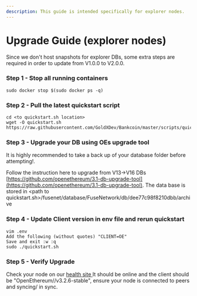 ```yaml
---
description: This guide is intended specifically for explorer nodes.
---
```


# Upgrade Guide (explorer nodes)

Since we don't host snapshots for explorer DBs, some extra steps are required in order to update from V1.0.0 to V2.0.0.

### Step 1 - Stop all running containers

```
sudo docker stop $(sudo docker ps -q)
```

### Step 2 - Pull the latest quickstart script

```
cd <to quickstart.sh location>
wget -O quickstart.sh https://raw.githubusercontent.com/GoldXDev/Bankcoin/master/scripts/quickstart.sh
```

### Step 3 - Upgrade your DB using OEs upgrade tool

It is highly recommended to take a back up of your database folder before attempting!.

Follow the instruction here to upgrade from V13->V16 DBs [https://github.com/openethereum/3.1-db-upgrade-tool](https://github.com/openethereum/3.1-db-upgrade-tool). The data base is stored in \<path to quickstart.sh>/fusenet/database/FuseNetwork/db/dee77c98f8210dbb/archive

### Step 4 - Update Client version in env file and rerun quickstart

```
vim .env
Add the following (without quotes) "CLIENT=OE"
Save and exit :w :q
sudo ./quickstart.sh
```

### Step 5 - Verify Upgrade

Check your node on our [health site ](https://status.bankcoin.io)It should be online and the client should be "OpenEthereum//v3.2.6-stable", ensure your node is connected to peers and syncing/ in sync.
